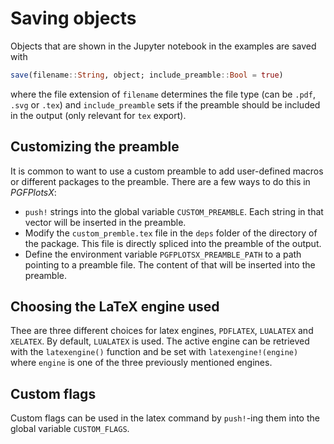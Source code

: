 # Saving objects

Objects that are shown in the Jupyter notebook in the examples are saved with

```jl
save(filename::String, object; include_preamble::Bool = true)
```

where the file extension of `filename` determines the file type (can be `.pdf`, `.svg` or `.tex`) and `include_preamble`
sets if the preamble should be included in the output (only relevant for `tex` export).

## Customizing the preamble

It is common to want to use a custom preamble to add user-defined macros or different packages to the preamble. There are a few ways to do this in *PGFPlotsX*:

* `push!` strings into the global variable `CUSTOM_PREAMBLE`. Each string in that vector will be inserted in the preamble.
* Modify the `custom_premble.tex` file in the `deps` folder of the directory of the package. This file is directly spliced into the preamble of the output.
* Define the environment variable `PGFPLOTSX_PREAMBLE_PATH` to a path pointing to a preamble file. The content of that will be inserted into the preamble.

## Choosing the LaTeX engine used

Thee are three different choices for latex engines, `PDFLATEX`, `LUALATEX` and `XELATEX`.
By default, `LUALATEX` is used. The active engine can be retrieved with the `latexengine()` function and be set with `latexengine!(engine)` where `engine` is one of the three previously mentioned engines.

## Custom flags

Custom flags can be used in the latex command by `push!`-ing them into the global variable `CUSTOM_FLAGS`.
